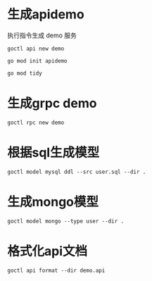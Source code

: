 # 生成apidemo
执行指令生成 demo 服务
```
goctl api new demo
```

```
go mod init apidemo
```

```
go mod tidy
```


# 生成grpc demo
```
goctl rpc new demo
```


# 根据sql生成模型
```
goctl model mysql ddl --src user.sql --dir .
```

# 生成mongo模型
```
goctl model mongo --type user --dir .
```

# 格式化api文档
```
goctl api format --dir demo.api
```
